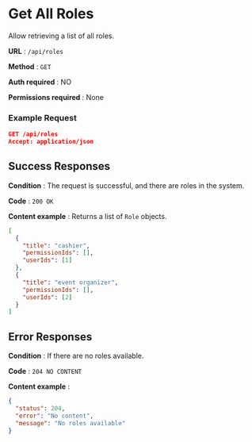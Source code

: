 # Get All Roles

Allow retrieving a list of all roles.

**URL** : `/api/roles`

**Method** : `GET`

**Auth required** : NO

**Permissions required** : None

### Example Request

```json
GET /api/roles
Accept: application/json
```

## Success Responses

**Condition** : The request is successful, and there are roles in the system.

**Code** : `200 OK`

**Content example** : Returns a list of `Role` objects.

```json
[
  {
    "title": "cashier",
    "permissionIds": [],
    "userIds": [1]
  },
  {
    "title": "event organizer",
    "permissionIds": [],
    "userIds": [2]
  }
]
```

## Error Responses

**Condition** : If there are no roles available.

**Code** : `204 NO CONTENT`

**Content example** :

```json
{
  "status": 204,
  "error": "No content",
  "message": "No roles available"
}
```
